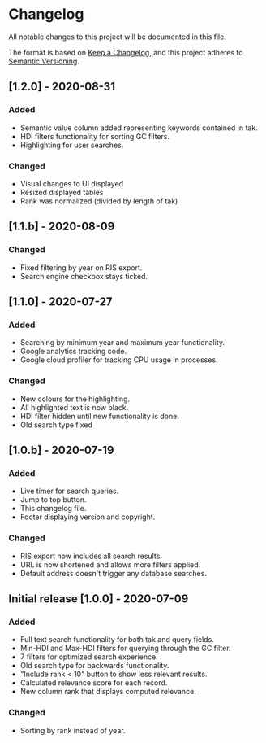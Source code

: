 # Changelog

All notable changes to this project will be documented in this file.

The format is based on [Keep a Changelog](https://keepachangelog.com/en/1.0.0/),
and this project adheres to [Semantic Versioning](https://semver.org/spec/v2.0.0.html).

## [1.2.0] - 2020-08-31

### Added

- Semantic value column added representing keywords contained in tak.
- HDI filters functionality for sorting GC filters.
- Highlighting for user searches.

### Changed

- Visual changes to UI displayed
- Resized displayed tables
- Rank was normalized (divided by length of tak)

## [1.1.b] - 2020-08-09

### Changed

- Fixed filtering by year on RIS export.
- Search engine checkbox stays ticked.

## [1.1.0] - 2020-07-27

### Added

- Searching by minimum year and maximum year functionality.
- Google analytics tracking code.
- Google cloud profiler for tracking CPU usage in processes.


### Changed

- New colours for the highlighting.
- All highlighted text is now black.
- HDI filter hidden until new functionality is done.
- Old search type fixed

## [1.0.b] - 2020-07-19

### Added

- Live timer for search queries.
- Jump to top button.
- This changelog file.
- Footer displaying version and copyright.

### Changed

- RIS export now includes all search results.
- URL is now shortened and allows more filters applied.
- Default address doesn't trigger any database searches.

## Initial release [1.0.0] - 2020-07-09

### Added

- Full text search functionality for both tak and query fields.
- Min-HDI and Max-HDI filters for querying through the GC filter.
- 7 filters for optimized search experience.
- Old search type for backwards functionality.
- "Include rank < 10" button to show less relevant results.
- Calculated relevance score for each record.
- New column rank that displays computed relevance.

### Changed

- Sorting by rank instead of year.
